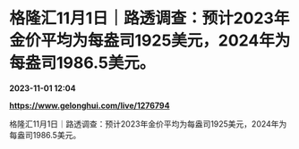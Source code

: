 # 格隆汇11月1日｜路透调查：预计2023年金价平均为每盎司1925美元，2024年为每盎司1986.5美元。

**2023-11-01 12:04**

**https://www.gelonghui.com/live/1276794**

格隆汇11月1日｜路透调查：预计2023年金价平均为每盎司1925美元，2024年为每盎司1986.5美元。